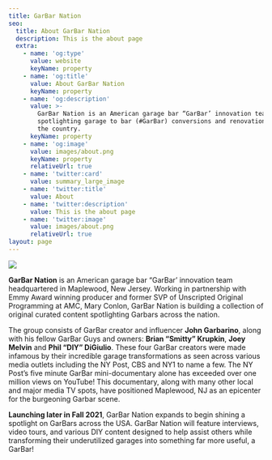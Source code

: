 ```yaml
---
title: GarBar Nation
seo:
  title: About GarBar Nation
  description: This is the about page
  extra:
    - name: 'og:type'
      value: website
      keyName: property
    - name: 'og:title'
      value: About GarBar Nation
      keyName: property
    - name: 'og:description'
      value: >-
        GarBar Nation is an American garage bar “GarBar’ innovation team
        spotlighting garage to bar (#GarBar) conversions and renovations across
        the country.
      keyName: property
    - name: 'og:image'
      value: images/about.png
      keyName: property
      relativeUrl: true
    - name: 'twitter:card'
      value: summary_large_image
    - name: 'twitter:title'
      value: About
    - name: 'twitter:description'
      value: This is the about page
    - name: 'twitter:image'
      value: images/about.png
      relativeUrl: true
layout: page
---
```

![](/images/garbar-banner-02.png)

**GarBar Nation** is an American garage bar “GarBar’ innovation team headquartered in Maplewood, New Jersey. Working in partnership with Emmy Award winning producer and former SVP of Unscripted Original Programming at AMC, Mary Conlon, GarBar Nation is building a collection of original curated content spotlighting Garbars across the nation.

The group consists of GarBar creator and influencer **John Garbarino**, along with his fellow GarBar Guys and owners: **Brian “Smitty” Krupkin**, **Joey Melvin** and **Phil “DIY” DiGiulio**. These four GarBar creators were made infamous by their incredible garage transformations as seen across various media outlets including the NY Post, CBS and NY1 to name a few. The NY Post’s five minute GarBar mini-documentary alone has exceeded over one million views on YouTube! This documentary, along with many other local and major media TV spots, have positioned Maplewood, NJ as an epicenter for the burgeoning Garbar scene.

**Launching later in Fall 2021**, GarBar Nation expands to begin shining a spotlight on GarBars across the USA. GarBar Nation will feature interviews, video tours, and various DIY content designed to help assist others while transforming their underutilized garages into something far more useful, a GarBar!
